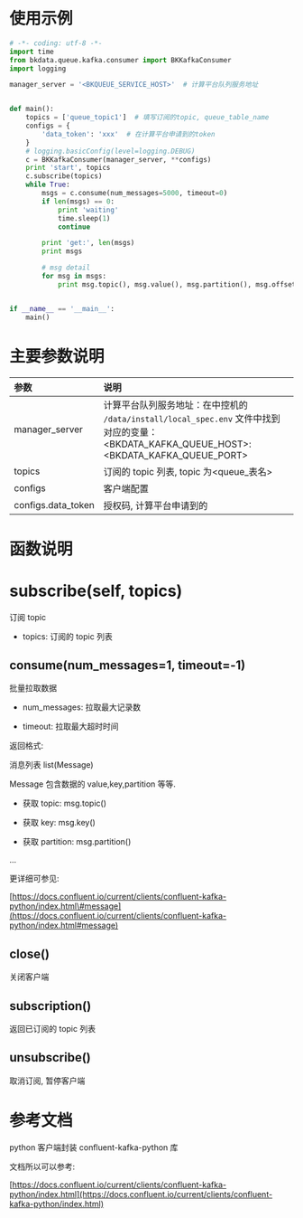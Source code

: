 # 使用示例

```py
# -*- coding: utf-8 -*-
import time
from bkdata.queue.kafka.consumer import BKKafkaConsumer
import logging

manager_server = '<BKQUEUE_SERVICE_HOST>'  # 计算平台队列服务地址


def main():
    topics = ['queue_topic1']  # 填写订阅的topic, queue_table_name
    configs = {
        'data_token': 'xxx'  # 在计算平台申请到的token
    }
    # logging.basicConfig(level=logging.DEBUG)
    c = BKKafkaConsumer(manager_server, **configs)
    print 'start', topics
    c.subscribe(topics)
    while True:
        msgs = c.consume(num_messages=5000, timeout=0)
        if len(msgs) == 0:
            print 'waiting'
            time.sleep(1)
            continue

        print 'get:', len(msgs)
        print msgs

        # msg detail
        for msg in msgs:
            print msg.topic(), msg.value(), msg.partition(), msg.offset(), msg.key()


if __name__ == '__main__':
    main()
```

# 主要参数说明

| 参数 | 说明 |
| :--- | :--- |
| manager\_server | 计算平台队列服务地址：在中控机的 `/data/install/local_spec.env` 文件中找到对应的变量： \<BKDATA_KAFKA_QUEUE_HOST>:\<BKDATA_KAFKA_QUEUE_PORT> |
| topics | 订阅的 topic 列表, topic 为&lt;queue\_表名&gt; |
| configs | 客户端配置 |
| configs.data\_token | 授权码, 计算平台申请到的 |

# 函数说明

# subscribe\(self, topics\)

订阅 topic

* topics: 订阅的 topic 列表

## consume\(num\_messages=1, timeout=-1\)

批量拉取数据

* num\_messages: 拉取最大记录数

* timeout: 拉取最大超时时间

返回格式:

消息列表 list\(Message\)

Message 包含数据的 value,key,partition 等等.

* 获取 topic: msg.topic\(\)

* 获取 key: msg.key\(\)

* 获取 partition: msg.partition\(\)

...

更详细可参见:

[https://docs.confluent.io/current/clients/confluent-kafka-python/index.html\#message](https://docs.confluent.io/current/clients/confluent-kafka-python/index.html#message)

## close\(\)

关闭客户端

## subscription\(\)

返回已订阅的 topic 列表

## unsubscribe\(\)

取消订阅, 暂停客户端

# 参考文档

python 客户端封装 confluent-kafka-python 库

文档所以可以参考:

[https://docs.confluent.io/current/clients/confluent-kafka-python/index.html](https://docs.confluent.io/current/clients/confluent-kafka-python/index.html)

